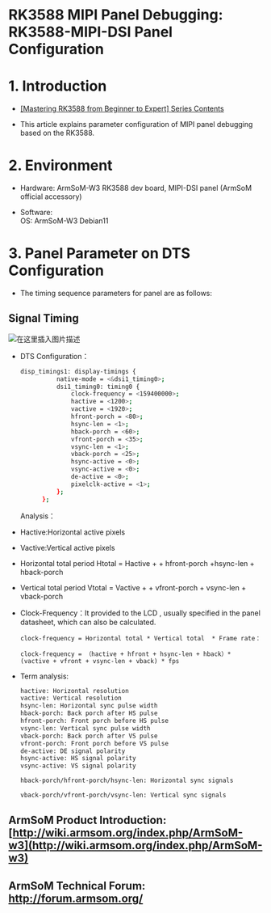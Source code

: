 # RK3588 MIPI Panel Debugging:  RK3588-MIPI-DSI Panel Configuration

# 1. Introduction

- [[Mastering RK3588 from Beginner to Expert] Series Contents](https://blog.csdn.net/nb124667390/article/details/130725546)

- This article explains parameter configuration of MIPI panel debugging based on the RK3588.

# 2.  Environment


- Hardware: 
  ArmSoM-W3 RK3588 dev board, MIPI-DSI panel (ArmSoM official accessory)

- Software:  
  OS: ArmSoM-W3 Debian11

# 3. Panel Parameter on DTS Configuration 

- The timing sequence parameters  for panel are as follows:

## Signal Timing 

![在这里插入图片描述](https://img-blog.csdnimg.cn/9b89fd1ce07a4084bacb4505aae56899.png)

- DTS Configuration：

  ```bash
  disp_timings1: display-timings {    
  			native-mode = <&dsi1_timing0>;
  			dsi1_timing0: timing0 {
  				clock-frequency = <159400000>;  
  				hactive = <1200>;
  				vactive = <1920>;
  				hfront-porch = <80>;
  				hsync-len = <1>;
  				hback-porch = <60>;
  				vfront-porch = <35>;
  				vsync-len = <1>;
  				vback-porch = <25>;
  				hsync-active = <0>;
  				vsync-active = <0>;
  				de-active = <0>;
  				pixelclk-active = <1>;
  			};
  		};
  ```

  Analysis：

- Hactive:Horizontal active pixels

- Vactive:Vertical active pixels

- Horizontal total period  Htotal = Hactive + + hfront-porch +hsync-len + hback-porch 

- Vertical total period   Vtotal = Vactive + + vfront-porch + vsync-len + vback-porch

- Clock-Frequency：It provided to the LCD , usually specified in the panel datasheet, which can also be calculated.

      clock-frequency = Horizontal total * Vertical total  * Frame rate：

  `clock-frequency = （hactive + hfront + hsync-len + hback）* (vactive + vfront + vsync-len + vback) * fps`

- Term analysis:

  ```bash
  hactive: Horizontal resolution
  vactive: Vertical resolution
  hsync-len: Horizontal sync pulse width
  hback-porch: Back porch after HS pulse
  hfront-porch: Front porch before HS pulse 
  vsync-len: Vertical sync pulse width
  vback-porch: Back porch after VS pulse
  vfront-porch: Front porch before VS pulse
  de-active: DE signal polarity
  hsync-active: HS signal polarity
  vsync-active: VS signal polarity
  
  hback-porch/hfront-porch/hsync-len: Horizontal sync signals
  
  vback-porch/vfront-porch/vsync-len: Vertical sync signals 
  ```

## ArmSoM Product Introduction: [http://wiki.armsom.org/index.php/ArmSoM-w3](http://wiki.armsom.org/index.php/ArmSoM-w3)

## ArmSoM Technical Forum: http://forum.armsom.org/